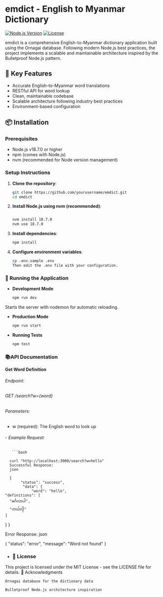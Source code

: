 # emdict - English to Myanmar Dictionary

[![Node.js Version](https://img.shields.io/badge/node-%3E%3D18.7.0-brightgreen)](https://nodejs.org/)
[![License](https://img.shields.io/badge/license-MIT-blue)](LICENSE)

emdict is a comprehensive English-to-Myanmar dictionary application built using the Ornagai database. Following modern Node.js best practices, the project implements a scalable and maintainable architecture inspired by the Bulletproof Node.js pattern.

## 🚀 Key Features

- Accurate English-to-Myanmar word translations
- RESTful API for word lookup
- Clean, maintainable codebase
- Scalable architecture following industry best practices
- Environment-based configuration

## 📦 Installation

### Prerequisites

- Node.js v18.7.0 or higher
- npm (comes with Node.js)
- nvm (recommended for Node version management)

### Setup Instructions

1. **Clone the repository**:
   ```bash
   git clone https://github.com/yourusername/emdict.git
   cd emdict
2. **Install Node.js using nvm (recommended)**:
   ```bash

   nvm install 18.7.0
   nvm use 18.7.0

3. **Install dependencies**:
   ```bash
   npm install
4. **Configure environment variables**:
   ```bash
   cp .env.sample .env
   Then edit the .env file with your configuration.

### 🏃 Running the Application
- **Development Mode**
   ```bash 
   npm run dev
 Starts the server with nodemon for automatic reloading.
   
- **Production Mode**
   ```bash
   npm run start
- **Running Tests**
   ```bash
   npm test
### 📚API Documentation
**Get Word Definition**
###### Endpoint:
###### GET /search?w={word}
 
###### Parameters:
 - w (required): The English word to look up

###### - Example Request:
       ```bash

      curl "http://localhost:3000/search?w=hello"
      Successful Response:
      json

      {
           "status": "success",
            "data": {
                "word": "hello",
    "definitions": [
      "မင်္ဂလာပါ",
      "ဟယ်လို"
    ]
  }
}

Error Response:
json

{
  "status": "error",
  "message": "Word not found"
}

-  ### 📜 License

This project is licensed under the MIT License - see the LICENSE file for details.
🙏 Acknowledgments

    Ornagai database for the dictionary data

    Bulletproof Node.js architecture inspiration
